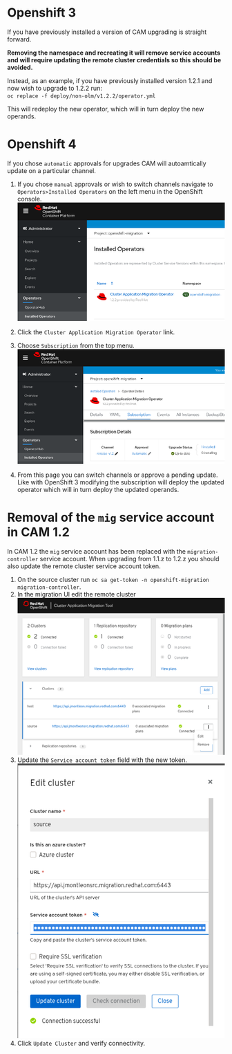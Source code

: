 # Openshift 3
If you have previously installed a version of CAM upgrading is straight forward.

**Removing the namespace and recreating it will remove service accounts and will require updating the remote cluster credentials so this should be avoided.**

Instead, as an example, if you have previously installed version 1.2.1 and now wish to upgrade to 1.2.2 run:  
`oc replace -f deploy/non-olm/v1.2.2/operator.yml`

This will redeploy the new operator, which will in turn deploy the new operands.

# Openshift 4
If you chose `automatic` approvals for upgrades CAM will autoamtically update on a particular channel.

1. If you chose `manual` approvals or wish to switch channels navigate to `Operators>Installed Operators` on the left menu in the OpenShift console.
![Installed Operators](./screenshots/upgrade/installed-operators.png)
1. Click the `Cluster Application Migration Operator` link.
1. Choose `Subscription` from the top menu.
![Installed Operators](./screenshots/upgrade/channel-approval.png)

1. From this page you can switch channels or approve a pending update. Like with OpenShift 3 modifying the subscription will deploy the updated operator which will in turn deploy the updated operands.

# Removal of the `mig` service account in CAM 1.2
In CAM 1.2 the `mig` service account has been replaced with the `migration-controller` service account. When upgrading from 1.1.z to 1.2.z you should also update the remote cluster service account token.

1. On the source cluster run `oc sa get-token -n openshift-migration migration-controller`.
1. In the migration UI edit the remote cluster
![Remote Cluster](./screenshots/upgrade/remote-cluster.png)
1. Update the `Service account token` field with the new token.
![Remote Cluster](./screenshots/upgrade/update-sa-token.png)
1. Click `Update Cluster` and verify connectivity.


